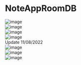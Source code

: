 # NoteAppRoomDB

![image](https://user-images.githubusercontent.com/73264521/183686512-e74dbc1f-283c-4626-8b6e-e047311a4aa0.png)
<br>
![image](https://user-images.githubusercontent.com/73264521/183687908-65d84589-3bc9-4e7f-9f22-1ed80bb28a45.png)
<br>
![image](https://user-images.githubusercontent.com/73264521/183687976-4cd6955e-ac5e-406e-a2ab-94eb1c79545f.png)
<br>
![image](https://user-images.githubusercontent.com/73264521/183688069-a10646b1-5a39-423d-a89d-ad256011a580.png)
<br>
Update 11/08/2022
<br>
![image](https://user-images.githubusercontent.com/73264521/184177750-205fe741-8e06-44aa-9619-5102747ccb16.png)
<br>
![image](https://user-images.githubusercontent.com/73264521/184177820-0465f2bb-0838-4119-bb26-e717f52422d5.png)
<br>
![image](https://user-images.githubusercontent.com/73264521/184177886-eff68155-db99-424a-98d1-f25c8f290f86.png)
